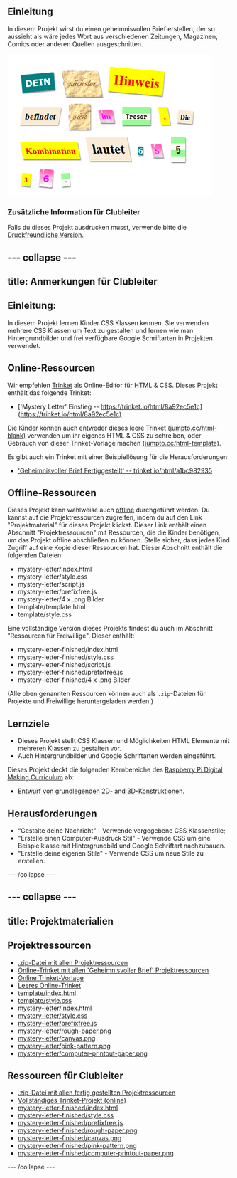 ## Einleitung

In diesem Projekt wirst du einen geheimnisvollen Brief erstellen, der so aussieht als wäre jedes Wort aus verschiedenen Zeitungen, Magazinen, Comics oder anderen Quellen ausgeschnitten.

![Screenshot](images/letter-final.png)

### Zusätzliche Information für Clubleiter

Falls du dieses Projekt ausdrucken musst, verwende bitte die [Druckfreundliche Version](https://projects.raspberrypi.org/de-DE/projects/mystery-letter/print).

--- collapse ---
---
title: Anmerkungen für Clubleiter
---

## Einleitung:

In diesem Projekt lernen Kinder CSS Klassen kennen. Sie verwenden mehrere CSS Klassen um Text zu gestalten und lernen wie man Hintergrundbilder und frei verfügbare Google Schriftarten in Projekten verwendet.

## Online-Ressourcen

Wir empfehlen [Trinket](https://trinket.io/) als Online-Editor für HTML & CSS. Dieses Projekt enthält das folgende Trinket:

* ['Mystery Letter' Einstieg -- https://trinket.io/html/8a92ec5e1c](https://trinket.io/html/8a92ec5e1c)

Die Kinder können auch entweder dieses leere Trinket [(jumpto.cc/html-blank)](http://jumpto.cc/html-blank) verwenden um ihr eigenes HTML & CSS zu schreiben, oder Gebrauch von dieser Trinket-Vorlage machen [(jumpto.cc/html-template)](http://jumpto.cc/html-template).

Es gibt auch ein Trinket mit einer Beispiellösung für die Herausforderungen:

* ['Geheimnisvoller Brief Fertiggestellt' -- trinket.io/html/a1bc982935](https://trinket.io/html/a1bc982935)

## Offline-Ressourcen

Dieses Projekt kann wahlweise auch [offline](https://www.codeclubprojects.org/en-GB/resources/webdev-working-offline/) durchgeführt werden. Du kannst auf die Projektressourcen zugreifen, indem du auf den Link "Projektmaterial" für dieses Projekt klickst. Dieser Link enthält einen Abschnitt "Projektressourcen" mit Ressourcen, die die Kinder benötigen, um das Projekt offline abschließen zu können. Stelle sicher, dass jedes Kind Zugriff auf eine Kopie dieser Ressourcen hat. Dieser Abschnitt enthält die folgenden Dateien:

* mystery-letter/index.html
* mystery-letter/style.css
* mystery-letter/script.js
* mystery-letter/prefixfree.js
* mystery-letter/4 x .png Bilder
* template/template.html
* template/style.css

Eine vollständige Version dieses Projekts findest du auch im Abschnitt "Ressourcen für Freiwillige". Dieser enthält:

* mystery-letter-finished/index.html
* mystery-letter-finished/style.css
* mystery-letter-finished/script.js
* mystery-letter-finished/prefixfree.js
* mystery-letter-finished/4 x .png Bilder

(Alle oben genannten Ressourcen können auch als `.zip`-Dateien für Projekte und Freiwillige heruntergeladen werden.)

## Lernziele

* Dieses Projekt stellt CSS Klassen und Möglichkeiten HTML Elemente mit mehreren Klassen zu gestalten vor.
* Auch Hintergrundbilder und Google Schriftarten werden eingeführt. 

Dieses Projekt deckt die folgenden Kernbereiche des [Raspberry Pi Digital Making Curriculum](http://rpf.io/curriculum) ab:

* [Entwurf von grundlegenden 2D- and 3D-Konstruktionen](https://www.raspberrypi.org/curriculum/design/creator).

## Herausforderungen

* “Gestalte deine Nachricht” - Verwende vorgegebene CSS Klassenstile;
* "Erstelle einen Computer-Ausdruck Stil" - Verwende CSS um eine Beispielklasse mit Hintergrundbild und Google Schriftart nachzubauen. 
* "Erstelle deine eigenen Stile" - Verwende CSS um neue Stile zu erstellen.

--- /collapse ---

--- collapse ---
---
title: Projektmaterialien
---

## Projektressourcen

* [.zip-Datei mit allen Projektressourcen](resources/letter-project-resources.zip)
* [Online-Trinket mit allen 'Geheimnisvoller Brief' Projektressourcen](https://trinket.io/html/8a92ec5e1c)
* [Online Trinket-Vorlage](http://jumpto.cc/trinket-template)
* [Leeres Online-Trinket](http://jumpto.cc/trinket-blank)
* [template/index.html](resources/template-index.html)
* [template/style.css](resources/template-style.css)
* [mystery-letter/index.html](resources/mystery-letter-index.html)
* [mystery-letter/style.css](resources/mystery-letter-style.css)
* [mystery-letter/prefixfree.js](resources/mystery-letter-prefixfree.js)
* [mystery-letter/rough-paper.png](resources/mystery-letter-rough-paper.png)
* [mystery-letter/canvas.png](resources/mystery-letter-canvas.png)
* [mystery-letter/pink-pattern.png](resources/mystery-letter-pink-pattern.png)
* [mystery-letter/computer-printout-paper.png](resources/mystery-letter-computer-printout-paper.png)

## Ressourcen für Clubleiter

* [.zip-Datei mit allen fertig gestellten Projektressourcen](resources/letter-volunteer-resources.zip)
* [Vollständiges Trinket-Projekt (online)](https://trinket.io/html/a1bc982935)
* [mystery-letter-finished/index.html](resources/mystery-letter-finished-index.html)
* [mystery-letter-finished/style.css](resources/mystery-letter-finished-style.css)
* [mystery-letter-finished/prefixfree.js](resources/mystery-letter-finished-prefixfree.js)
* [mystery-letter-finished/rough-paper.png](resources/mystery-letter-finished-rough-paper.png)
* [mystery-letter-finished/canvas.png](resources/mystery-letter-finished-canvas.png)
* [mystery-letter-finished/pink-pattern.png](resources/mystery-letter-finished-pink-pattern.png)
* [mystery-letter-finished/computer-printout-paper.png](resources/mystery-letter-finished-computer-printout-paper.png)

--- /collapse ---